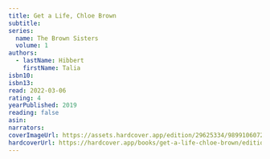 ```yaml
---
title: Get a Life, Chloe Brown
subtitle:
series:
  name: The Brown Sisters
  volume: 1
authors:
  - lastName: Hibbert
    firstName: Talia
isbn10:
isbn13:
read: 2022-03-06
rating: 4
yearPublished: 2019
reading: false
asin:
narrators:
coverImageUrl: https://assets.hardcover.app/edition/29625334/9899106072e584f9c9714c09e86920644eaaedeb.jpeg
hardcoverUrl: https://hardcover.app/books/get-a-life-chloe-brown/editions/30713601
---
```

